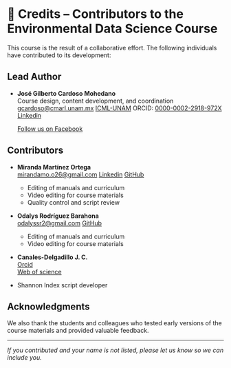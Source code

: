 # 🙌 Credits – Contributors to the Environmental Data Science Course

This course is the result of a collaborative effort. The following individuals have contributed to its development:

## Lead Author

- **José Gilberto Cardoso Mohedano**  
  Course design, content development, and coordination  
  [gcardoso@cmarl.unam.mx](mailto:gcardoso@cmarl.unam.mx)
  [ICML-UNAM](http://tiny.cc/gcardoso)
  ORCID: [0000-0002-2918-972X](https://orcid.org/0000-0002-2918-972X)
  [Linkedin](www.linkedin.com/in/gilbertocardosom)

  [Follow us on Facebook](https://www.facebook.com/share/16PGf94Qd7/)


## Contributors

- **Miranda Martínez Ortega**  
  [mirandamo.o26@gmail.com](mailto:mirandamo.o26@gmail.com)
  [Linkedin](https://www.linkedin.com/in/miranda-mart%C3%ADnez-a36111244/)
  [GitHub](https://github.com/mirandamtz)
    - Editing of manuals and curriculum  
    - Video editing for course materials
    - Quality control and script review


- **Odalys Rodríguez Barahona**  
[odalyssr2@gmail.com](mailto:odalyssr2@gmail.com)
[GitHub](https://github.com/Ody_Ro)
  - Editing of manuals and curriculum  
  - Video editing for course materials
  

-  **Canales-Delgadillo J. C.**  
[Orcid](https://orcid.org/0000-0002-2997-7849)  
[Web of science](https://www.webofscience.com/wos/author/record/AAF-2274-2020)
  - Shannon Index script developer


## Acknowledgments

We also thank the students and colleagues who tested early versions of the course materials and provided valuable feedback.

---

_If you contributed and your name is not listed, please let us know so we can include you._
